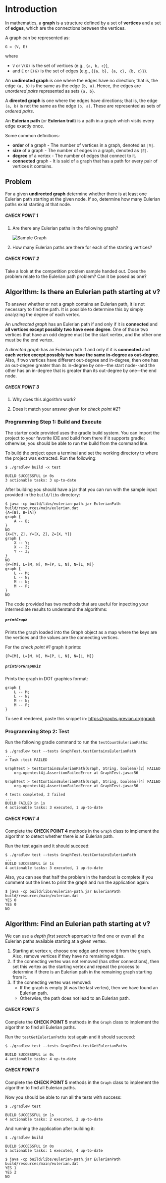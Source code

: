 # Introduction

In mathematics, a **graph** is a structure defined by a set of **vertices** and
a set of **edges**, which are the connections between the vertices.

A graph can be represented as:

```
G = (V, E)
```

where 

- `V` or `V(G)` is the set of vertices (e.g., `{a, b, c}`),
- and `E` or `E(G)` is the set of edges (e.g., `{{a, b}, {a, c}, {b, c}}`).

An **undirected graph** is one where the edges have no direction; that is, the
edge `(a, b)` is the same as the edge `(b, a)`. Hence, the edges are *unordered
pairs* represented as sets `{a, b}`.

A **directed graph** is one where the edges have directions; that is, the edge
`(a, b)` is not the same as the edge `(b, a)`. These are represented as sets of
*ordered pairs*.

An **Eulerian path** (or **Eulerian trail**) is a path in a graph which visits
every edge exactly once.

Some common definitions:

- **order** of a graph   - The number of vertices in a graph, denoted as `|V|`.
- **size** of a graph    - The number of edges in a graph, denoted as `|E|`.
- **degree** of a vertex - The number of edges that connect to it.
- **connected** graph    - It is said of a graph that has a path for every pair
                           of vertices it contains.

## Problem

For a given **undirected graph** determine whether there is at least one
Eulerian path starting at the given node. If so, determine how many Eulerian
paths exist starting at that node.

##### CHECK POINT 1

1. Are there any Eulerian paths in the following graph?

   ![Sample Graph](images/sample-graph-01.png)

1. How many Eulerian paths are there for each of the starting vertices?

##### CHECK POINT 2

Take a look at the competition problem sample handed out. Does the problem
relate to the Eulerian path problem? Can it be posed as one?

## Algorithm: Is there an Eulerian path starting at v?

To answer whether or not a graph contains an Eulerian path, it is not necessary
to find the path. It is possible to determine this by simply analyzing the
degree of each vertex.

An *undirected graph* has an Eulerian path if and only if it is **connected**
and **all vertices except possibly two have even degree**. One of those two
vertices that have an odd degree must be the start vertex, and the other one
must be the end vertex.

A *directed graph* has an Eulerian path if and only if it is **connected** and
**each vertex except possibly two have the same in-degree as out-degree**.
Also, if two vertices have different out-degree and in-degree, then one has an
out-degree greater than its in-degree by one--the start node--and the other has
an in-degree that is greater than its out-degree by one--the end node.

##### CHECK POINT 3

1. Why does this algorithm work?

1. Does it match your answer given for *check point #2*?

### Programming Step 1: Build and Execute

The starter code provided uses the gradle build system. You can import the
project to your favorite IDE and build from there if it supports gradle;
otherwise, you should be able to run the build from the command line.

To build the project open a terminal and set the working directory to where the
project was extracted. Run the following:

```
$ ./gradlew build -x test

BUILD SUCCESSFUL in 0s
3 actionable tasks: 3 up-to-date
```

After building you should have a jar that you can run with the sample input
provided in the `build/libs` directory:

```
$ java -cp build/libs/eulerian-path.jar EulerianPath build/resources/main/eulerian.dat
{A=[B], B=[A]}
graph {
    A -- B;
}
NO
{X=[Y, Z], Y=[X, Z], Z=[X, Y]}
graph {
    X -- Y;
    X -- Z;
    Y -- Z;
}
NO
{P=[M], L=[M, N], M=[P, L, N], N=[L, M]}
graph {
    L -- M;
    L -- N;
    M -- N;
    M -- P;
}
NO
```

The code provided has two methods that are useful for inpecting your
intermediate results to understand the algorithms:

##### `printGraph`

Prints the graph loaded into the Graph object as a map where the keys are the
vertices and the values are the connecting vertices.

For the *check point #1* graph it prints:

```
{P=[M], L=[M, N], M=[P, L, N], N=[L, M]}
```

##### `printForGraphViz`

Prints the graph in DOT graphics format:

```
graph {
    L -- M;
    L -- N;
    M -- N;
    M -- P;
}
```

To see it rendered, paste this snippet in: https://graphs.grevian.org/graph

### Programming Step 2: Test

Run the following gradle command to run the `testCountEulerianPaths`:

```
$ ./gradlew test --tests GraphTest.testContainsEulerianPath
...
> Task :test FAILED

GraphTest > testContainsEulerianPath(Graph, String, boolean)[2] FAILED
    org.opentest4j.AssertionFailedError at GraphTest.java:56

GraphTest > testContainsEulerianPath(Graph, String, boolean)[4] FAILED
    org.opentest4j.AssertionFailedError at GraphTest.java:56

4 tests completed, 2 failed
...
BUILD FAILED in 1s
4 actionable tasks: 3 executed, 1 up-to-date
```

##### CHECK POINT 4

Complete the **CHECK POINT 4** methods in the `Graph` class to implement the
algorithm to detect whether there is an Eulerian path.

Run the test again and it should succeed:

```
$ ./gradlew test --tests GraphTest.testContainsEulerianPath
...
BUILD SUCCESSFUL in 1s
4 actionable tasks: 3 executed, 1 up-to-date
```

Also, you can see that half the problem in the handout is complete if you
comment out the lines to print the graph and run the application again:

```
$ java -cp build/libs/eulerian-path.jar EulerianPath build/resources/main/eulerian.dat
YES 0
YES 0
NO
```

## Algorithm: Find an Eulerian path starting at v?

We can use a *depth first search* approach to find one or even all the Eulerian
paths available starting at a given vertex.

1. Starting at vertex v, choose one edge and remove it from the graph. Also,
   remove vertices if they have no remaining edges.
2. If the connecting vertex was not removed (has other connections), then set
   this vertex as the starting vertex and repeat the process to determine if
   there is an Eulerian path in the remaining graph starting from it.
3. If the connecting vertex was removed:
   - If the graph is empty (it was the last vertex), then we have found an
     Eulerian path.
   - Otherwise, the path does not lead to an Eulerian path.

##### CHECK POINT 5

Complete the **CHECK POINT 5** methods in the `Graph` class to implement the
algorithm to find all Eulerian paths.

Run the `testGetEulerianPaths` test again and it should succeed:

```
$ ./gradlew test --tests GraphTest.testGetEulerianPaths

BUILD SUCCESSFUL in 0s
4 actionable tasks: 4 up-to-date
```

##### CHECK POINT 6

Complete the **CHECK POINT 5** methods in the `Graph` class to implement the
algorithm to find all Eulerian paths.

Now you should be able to run all the tests with success:

```
$ ./gradlew test

BUILD SUCCESSFUL in 1s
4 actionable tasks: 2 executed, 2 up-to-date
```

And running the application after building it:

```
$ ./gradlew build

BUILD SUCCESSFUL in 0s
5 actionable tasks: 1 executed, 4 up-to-date

$ java -cp build/libs/eulerian-path.jar EulerianPath build/resources/main/eulerian.dat
YES 1
YES 2
NO
```
